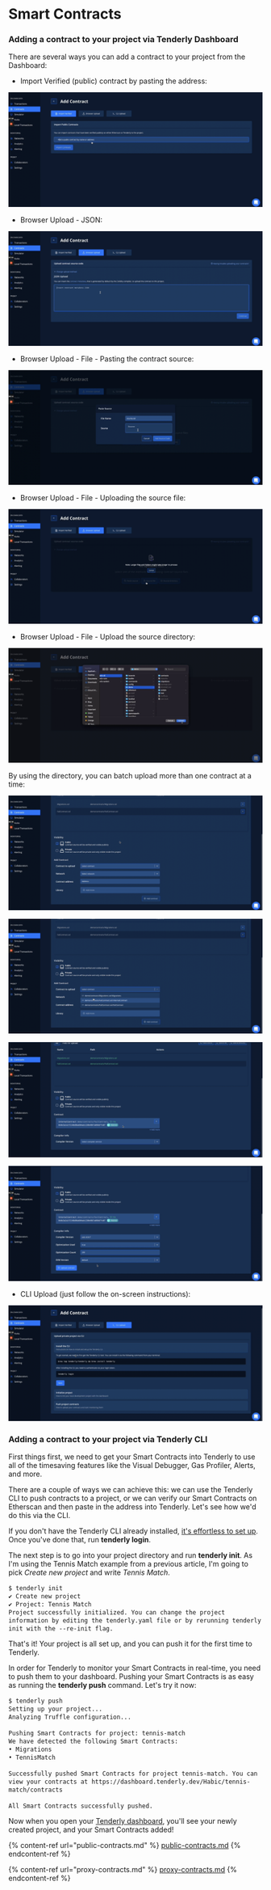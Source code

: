 # Smart Contracts

### Adding a contract to your project via Tenderly Dashboard

There are several ways you can add a contract to your project from the Dashboard:

* Import Verified (public) contract by pasting the address:

![](<../../.gitbook/assets/Screenshot 2021-10-14 at 16.02.53.png>)

* Browser Upload - JSON:

![](<../../.gitbook/assets/Screenshot 2021-10-14 at 16.03.54.png>)

* Browser Upload - File - Pasting the contract source:

![](<../../.gitbook/assets/Screenshot 2021-10-14 at 16.05.42.png>)

* Browser Upload - File - Uploading the source file:

![](<../../.gitbook/assets/Screenshot 2021-10-14 at 16.07.51.png>)

* Browser Upload - File - Upload the source directory:

![](<../../.gitbook/assets/Screenshot 2021-10-14 at 16.08.41.png>)

By using the directory, you can batch upload more than one contract at a time:

![](<../../.gitbook/assets/Screenshot 2021-10-14 at 16.10.00.png>)

![](<../../.gitbook/assets/Screenshot 2021-10-14 at 16.10.19.png>)

![](<../../.gitbook/assets/Screenshot 2021-10-14 at 16.12.18.png>)

![](<../../.gitbook/assets/Screenshot 2021-10-14 at 16.12.54.png>)

* CLI Upload (just follow the on-screen instructions):

![](<../../.gitbook/assets/Screenshot 2021-10-14 at 16.14.47.png>)

### Adding a contract to your project via Tenderly CLI

First things first, we need to get your Smart Contracts into Tenderly to use all of the timesaving features like the Visual Debugger, Gas Profiler, Alerts, and more.

There are a couple of ways we can achieve this: we can use the Tenderly CLI to push contracts to a project, or we can verify our Smart Contracts on Etherscan and then paste in the address into Tenderly. Let's see how we'd do this via the CLI.

If you don't have the Tenderly CLI already installed, [it's effortless to set up](https://github.com/Tenderly/tenderly-cli#installation). Once you've done that, run **tenderly login**.

The next step is to go into your project directory and run **tenderly init**. As I'm using the Tennis Match example from a previous article, I'm going to pick _Create new project_ and write _Tennis Match_.

```
$ tenderly init
✔ Create new project
✔ Project: Tennis Match
Project successfully initialized. You can change the project information by editing the tenderly.yaml file or by rerunning tenderly init with the --re-init flag.
```

That's it! Your project is all set up, and you can push it for the first time to Tenderly.

In order for Tenderly to monitor your Smart Contracts in real-time, you need to push them to your dashboard. Pushing your Smart Contracts is as easy as running the **tenderly push** command. Let's try it now:

```
$ tenderly push
Setting up your project...
Analyzing Truffle configuration...

Pushing Smart Contracts for project: tennis-match
We have detected the following Smart Contracts:
• Migrations
• TennisMatch

Successfully pushed Smart Contracts for project tennis-match. You can view your contracts at https://dashboard.tenderly.dev/Habic/tennis-match/contracts

All Smart Contracts successfully pushed.
```

Now when you open your [Tenderly dashboard](https://dashboard.tenderly.co), you'll see your newly created project, and your Smart Contracts added!

{% content-ref url="public-contracts.md" %}
[public-contracts.md](public-contracts.md)
{% endcontent-ref %}

{% content-ref url="proxy-contracts.md" %}
[proxy-contracts.md](proxy-contracts.md)
{% endcontent-ref %}
